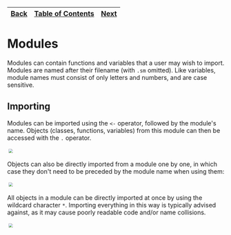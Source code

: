 [Back](11functions.md) | [Table of Contents](tableofcontents.md) | [Next](13classes.md)
---                    | ---                                     | ---

# Modules

Modules can contain functions and variables that a user may wish to import.
Modules are named after their filename (with `.sm` omitted).
Like variables, module names must consist of only letters and numbers, and are case sensitive.

## Importing

Modules can be imported using the `<-` operator, followed by the module's name.
Objects (classes, functions, variables) from this module can then be accessed with the `.` operator.

<p align="left">
    <img src="images/31module.png" style="transform: scale(0.6)">
</p>

Objects can also be directly imported from a module one by one, in which case they don't need to be preceded by the module name when using them:

<p align="left">
    <img src="images/32importing.png" style="transform: scale(0.6)">
</p>

All objects in a module can be directly imported at once by using the wildcard character `*`.
Importing everything in this way is typically advised against, as it may cause poorly readable code and/or name collisions.

<p align="left">
    <img src="images/33importing.png" style="transform: scale(0.6)">
</p>
